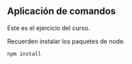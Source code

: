 ## Aplicación de comandos

Este es el ejercicio del curso. 

Recuerden instalar los paquetes de node.

```
npm install
```